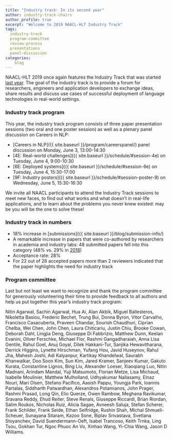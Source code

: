 ```yaml
---
title: "Industry track: In its second year"
author: industry-track-chairs
author_profile: true
excerpt: "Welcome to 2019 NAACL-HLT Industry Track"
tags:
  industry-track
  program-committee
  review-process
  presentations
  panel-discussion
categories:
    blog
---
```


NAACL-HLT 2019 once again features the Industry Track that was started [last year](http://naacl2018.org/chairs%20blog/2017/12/01/greetings-from-the-industry-track.html). The goal of the industry track is to provide a forum for researchers, engineers and application developers to exchange ideas, share results and discuss use cases of successful deployment of language technologies in real-world settings. 

### Industry track program

This year, the industry track program consists of three paper presentation sessions (two oral and one poster session) as well as a plenary panel discussion on Careers in NLP:

- [Careers in NLP]({{ site.baseurl }}/program/careerspanel/) panel discussion on Monday, June 3, 13:00-14:30
- [4E: Real-world challenges]({{ site.baseurl }}/schedule/#session-4e) on Tuesday, June 4, 9:00-10:30
- [6E: Deployed systems]({{ site.baseurl }}/schedule/#session-6e) on Tuesday, June 4, 15:30-17:00
- [9F: Industry posters]({{ site.baseurl }}/schedule/#session-poster-9) on Wednesday, June 5, 15:30-16:30

We  invite all NAACL participants to attend the Industry Track sessions to meet new faces, to find out what works and what doesn’t in real-life applications, and to learn about the problems you never knew existed: may be you will be the one to solve these!

### Industry track in numbers

- 18% increase in [submissions]({{ site.baseurl }}/blog/submission-info/)
- A remarkable increase in papers that were co-authored by researchers in academia and industry labs: 48 submitted papers fell into this category (48% vs. 29% in [2018](https://naacl2018.wordpress.com/2018/03/19/submissions-to-the-industry-track/))
- Acceptance rate: 28%
- For 22 out of 28 accepted papers more than 2 reviewers indicated that the paper highlights the need for industry track

### Program committee

Last but not least we want to recognize and thank the program committee for generously volunteering their time to provide feedback to all authors and help us put together this year’s industry track program:

Nitin Agarwal, Sachin Agarwal, Hua Ai, Alan Akbik, Miguel Ballesteros, Nikoletta Basiou, Frederic Bechet, Trung Bui, Donna Byron, Vitor Carvalho, Francisco Casacuberta, Praveen Chandar, Sourish Chaudhuri, Ciprian Chelba, Wei Chen, John Chen, Laura Chiticariu, Justin Chiu, Brooke Cowan, Deborah Dahl, Lingjia Deng, Giuseppe Di Fabbrizio, Matthew Dunn, Keelan Evanini, Oliver Ferschke, Michael Flor, Rashmi Gangadharaiah, Anna Lisa Gentile, Rahul Goel, Anuj Goyal, Dilek Hakkani-Tur, Sanjika Hewavitharana, Derrick Higgins, Lynette Hirschman, Yufang Hou, Javid Huseynov, Rahul Jha, Mahesh Joshi, Adi Kalyanpur, Kartikay Khandelwal, Saurabh Khanwalkar, Doo Soon Kim, Sun Kim, Jared Kramer, Sanjeev Kumar, Gakuto Kurata, Constantine Lignos, Bing Liu, Alexander Loeser, Xiaoqiang Luo, Nitin Madnani, Arindam Mandal, Yuji Matsumoto, Florian Metze, Lisa Michaud, Isabelle Moulinier, Matthew Mulholland, Udhyakumar Nallasamy, Elnaz Nouri, Mari Olsen, Stefano Pacifico, Aasish Pappu, Youngja Park, Ioannis Partalas, Siddharth Patwardhan, Alexandros Potamianos, John Prager, Rashmi Prasad, Long Qin, Elio Querze, Owen Rambow, Meghana Ravikumar, Sravana Reddy, Ehud Reiter, Steve Renals, Giuseppe Riccardi, Brian Riordan, Salim Roukos, Nicholas Ruiz, Alicia Sagae, Avneesh Saluja, Stefan Scherer, Frank Schilder, Frank Seide, Ethan Selfridge, Rushin Shah, Michal Shmueli-Scheuer, Sunayana Sitaram, Kazoo Sone, Biplav Srivastava, Svetlana Stoyanchev, David Suendermann-Oeft, Isabel Trancoso, Keith Trnka, Ling Tsou, Gokhan Tur, Ngoc Phuoc An Vo, Xinhao Wang, Yi-Chia Wang, Jason D Williams.
